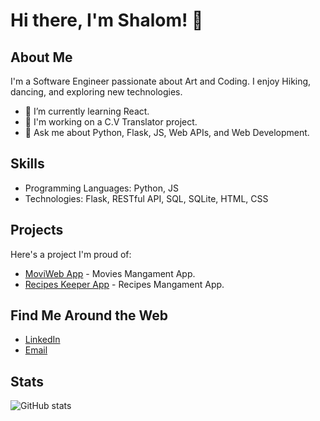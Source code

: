

<!--
**shalomavi/shalomavi** is a ✨ _special_ ✨ repository because its `README.md` (this file) appears on your GitHub profile.

Here are some ideas to get you started:

- 🔭 I’m currently working on ...
- 🌱 I’m currently learning ...
- 👯 I’m looking to collaborate on ...
- 🤔 I’m looking for help with ...
- 💬 Ask me about ...
- 📫 How to reach me: ...
- 😄 Pronouns: ...
- ⚡ Fun fact: ...
-->
# Hi there, I'm Shalom! 👋

## About Me
I'm a Software Engineer passionate about Art and Coding. I enjoy Hiking, dancing, and exploring new technologies.

- 🌱 I’m currently learning React.
- 💼 I'm working on a C.V Translator project.
- 💬 Ask me about Python, Flask, JS, Web APIs, and Web Development.

## Skills
- Programming Languages: Python, JS
- Technologies: Flask, RESTful API, SQL, SQLite, HTML, CSS

## Projects
Here's a project I'm proud of:
- [MoviWeb App](https://github.com/shalomavi/moviweb_app) - Movies Mangament App.
- [Recipes Keeper App](https://github.com/shalomavi/recipes_app) - Recipes Mangament App.

## Find Me Around the Web
- [LinkedIn](https://www.linkedin.com/in/shalom-avichail/)
- [Email](shalomavi3@gmail.com)
<!-- - [Twitter](Your Twitter Profile) -->
<!-- - [Portfolio/Blog](Your Portfolio/Blog) -->

## Stats
![GitHub stats](https://github-readme-stats.vercel.app/api?username=shalomavi&show_icons=true&theme=radical)


